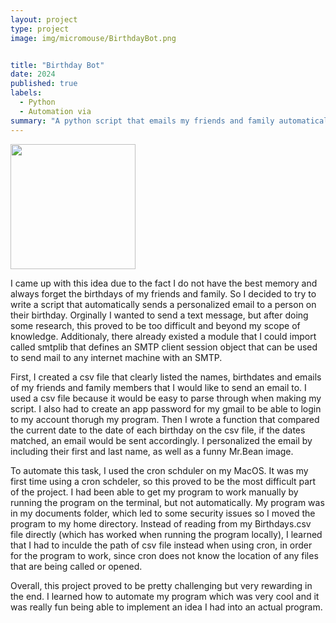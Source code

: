```yaml
---
layout: project
type: project
image: img/micromouse/BirthdayBot.png


title: "Birthday Bot"
date: 2024
published: true
labels:
  - Python
  - Automation via 
summary: "A python script that emails my friends and family automatically on their birthdays with an customized birthday message."
---
```


<div class="text-center p-4">
  <img width="200px" src="https://avatars.slack-edge.com/2023-11-08/6160060559893_a5abfd42405fd67ff7bf_512.png" class="img-thumbnail" >
</div>



I came up with this idea due to the fact I do not have the best memory and always forget the birthdays of my friends and family. So I decided to try to write a script that automatically sends a personalized email to a person on their birthday. Orginally I wanted to send a text message, but after doing some research, this proved to be too difficult and beyond my scope of knowledge. Additionaly, there already existed a module that I could import called smtplib that defines an SMTP client session object that can be used to send mail to any internet machine with an SMTP. 


First, I created a csv file that clearly listed the names, birthdates and emails of my friends and family members that I would like to send an email to. I used a csv file because it would be easy to parse through when making my script. I also had to create an app password for my gmail to be able to login to my account thorugh my program. Then I wrote a function that compared the current date to the date of each birthday on the csv file, if the dates matched, an email would be sent accordingly. I personalized the email by including their first and last name, as well as a funny Mr.Bean image. 

To automate this task, I used the cron schduler on my MacOS. It was my first time using a cron schdeler, so this proved to be the most difficult part of the project. I had been able to get my program to work manually by running the program on the terminal, but not automatically. My program was in my documents folder, which led to some security issues so I moved the program to my home directory. Instead of reading from my Birthdays.csv file directly (which has worked when running the program locally), I learned that I had to inculde the path of csv file instead when using cron, in order for the program to work, since cron does not know the location of any files that are being called or opened. 


Overall, this project proved to be pretty challenging but very rewarding in the end. I learned how to automate my program which was very cool and it was really fun being able to implement an idea I had into an actual program. 
```

